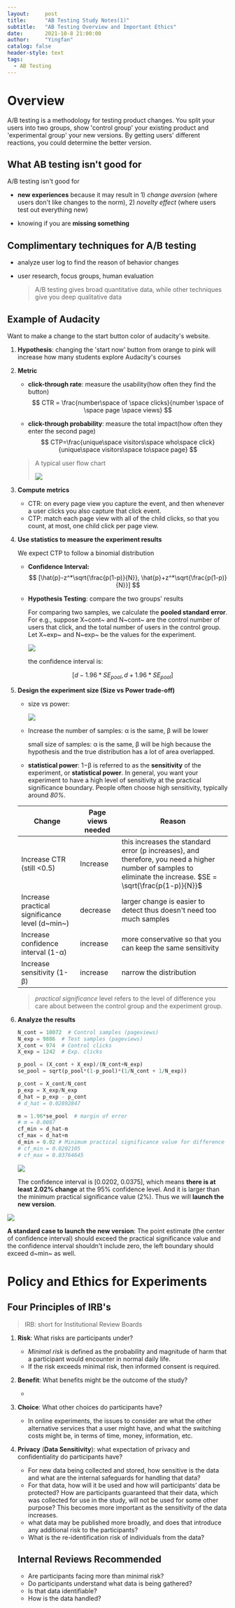 ```yaml
---
layout:     post
title:      "AB Testing Study Notes(1)"
subtitle:   "AB Testing Overview and Important Ethics"
date:       2021-10-8 21:00:00
author:     "Yingfan"
catalog: false
header-style: text
tags:
  - AB Testing
---
```


# Overview

A/B testing is a methodology for testing product changes. You split your users into two groups, show 'control group' your existing product and 'experimental group' your new versions. By getting  users' different reactions, you could determine the better version.

## What AB testing isn't good for

A/B testing isn't good for 

- **new experiences** because it may result in 1) *change* *aversion* (where users don't like changes to the norm), 2) *novelty effect* (where users test out everything new)

- knowing if you are **missing something**

## Complimentary techniques for A/B testing

- analyze user log to find the reason of behavior changes

- user research, focus groups, human evaluation

  > A/B testing gives broad quantitative data, while other techniques give you deep qualitative data

## Example of Audacity

Want to make a change to the start button color of audacity's website.

1. **Hypothesis**:  changing the 'start now' button from orange to pink will increase how many students explore Audacity's courses

2. **Metric**

   - **click-through rate**: measure the usability(how often they find the button)
     $$
     CTR = \frac{number\space of \space clicks}{number \space of \space page \space views}
     $$

   - **click-through probability**: measure the total impact(how often they enter the second page)
     $$
     CTP=\frac{unique\space visitors\space who\space click}{unique\space visitors\space to\space page}
     $$

   > A typical user flow chart
   >
   > ![](/img/in-post/post-ab-testing/post-funnel.png)

3. **Compute metrics**

   - CTR: on every page view you capture the event, and then whenever a user clicks you also capture that click event.
   - CTP: match each page view with all of the child clicks, so that you count, at most, one child click per page view.

4. **Use statistics to measure the experiment results**

   We expect CTP to follow a binomial distribution

   - **Confidence Interval:** 
     $$
     [\hat{p}-z^*\sqrt{\frac{p(1-p)}{N}}, \hat{p}+z^*\sqrt{\frac{p(1-p)}{N}}]
     $$

   - **Hypothesis Testing**: compare the two groups' results

     For comparing two samples, we calculate the **pooled standard error**. For e.g., suppose  X~cont~ and N~cont~ are the control number of users that click, and the total number of users in the control group. Let X~exp~ and N~exp~ be the values for the experiment.

     ![](/img/in-post/post-ab-testing/post-hypothesis.png)

     the confidence interval is:

   $$
   [d-1.96*SE_{pool}, d+1.96*SE_{pool}]
   $$

5. **Design the experiment size (Size vs Power trade-off)**

   - size vs power:

     ![](/img/in-post/post-ab-testing/post-experiment-size.png)

   - Increase the number of samples: α is the same, β will be lower

     small size of samples: α is the same, β will be high because the hypothesis and the true distribution has a lot of area overlapped.

   - **statistical power**: 1−β is referred to as the **sensitivity** of the experiment, or **statistical power**. In general, you want your experiment to have a high level of sensitivity at the practical significance boundary. People often choose high sensitivity, typically around *80%*.

   | Change                                         | Page views needed | Reason                                                       |
   | ---------------------------------------------- | ----------------- | ------------------------------------------------------------ |
   | Increase CTR (still <0.5)                      | Increase          | this increases the standard error (p increases), and therefore, you need a higher number of samples to eliminate the increase. $SE = \sqrt{\frac{p(1-p)}{N}}$ |
   | Increase practical significance level (d~min~) | decrease          | larger change is easier to detect thus doesn't need too much samples |
   | Increase confidence interval (1-α)             | increase          | more conservative so that you can keep the same sensitivity  |
   | Increase sensitivity (1-β)                     | increase          | narrow the distribution                                      |

   > *practical significance* level refers to the level of difference you care about between the control group and the experiment group.

6. **Analyze the results**

   ```python
   N_cont = 10072  # Control samples (pageviews)
   N_exp = 9886  # Test samples (pageviews)
   X_cont = 974  # Control clicks
   X_exp = 1242  # Exp. clicks
   
   p_pool = (X_cont + X_exp)/(N_cont+N_exp)
   se_pool = sqrt(p_pool*(1-p_pool)*(1/N_cont + 1/N_exp))
   
   p_cont = X_cont/N_cont
   p_exp = X_exp/N_exp
   d_hat = p_exp - p_cont
   # d_hat = 0.02892847
   
   m = 1.96*se_pool  # margin of error
   # m = 0.0087
   cf_min = d_hat-m
   cf_max = d_hat+m
   d_min = 0.02 # Minimum practical significance value for difference
   # cf_min = 0.0202105
   # cf_max = 0.03764645
   ```

   ![](/img/in-post/post-ab-testing/post-example1.png)

   The confidence interval is [0.0202, 0.0375], which means **there is at least 2.02% change** at the 95% confidence level. And it is larger than the minimum practical significance value (2%). Thus we will **launch the new version**. 

![](/img/in-post/post-ab-testing/post-confi-interval.png)

**A standard case to launch the new version**: The point estimate (the center of confidence interval) should exceed the practical significance value and the confidence interval shouldn't include zero, the left boundary should exceed d~min~ as well. 

# Policy and Ethics for Experiments

## Four Principles of IRB's

> IRB: short for Institutional Review Boards

1. **Risk**: What risks are participants under?

   - *Minimal risk* is defined as the probability and magnitude of harm that a participant would encounter in normal daily life.
   - If the risk exceeds minimal risk, then informed consent is required.

2. **Benefit**: What benefits might be the outcome of the study?

   - 

3. **Choice**: What other choices do participants have?

   - In online experiments, the issues to consider are what the other alternative services that a user might have, and what the switching costs might be, in terms of time, money, information, etc.

4. **Privacy** (**Data Sensitivity**): what expectation of privacy and confidentiality do participants have?

   - For new data being collected and stored, how sensitive is the data and what are the internal safeguards for handling that data?
   - For that data, how will it be used and how will participants’ data be protected? How are participants guaranteed that their data, which was collected for use in the study, will not be used for some other purpose? This becomes more important as the sensitivity of the data increases.
   - what data may be published more broadly, and does that introduce any additional risk to the participants?
   - What is the re-identification risk of individuals from the data?

   ## Internal Reviews Recommended

   - Are participants facing more than minimal risk?
   - Do participants understand what data is being gathered?
   - Is that data identifiable?
   - How is the data handled?